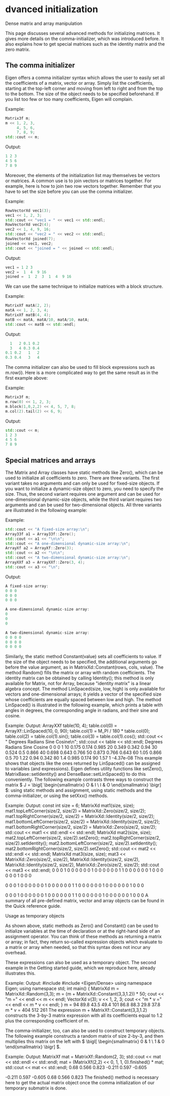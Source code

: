 # dvanced initialization

Dense matrix and array manipulation

This page discusses several advanced methods for initializing matrices. It gives more details on the comma-initializer, which was introduced before. It also explains how to get special matrices such as the identity matrix and the zero matrix.

## The comma initializer

Eigen offers a comma initializer syntax which allows the user to easily set all the coefficients of a matrix, vector or array. Simply list the coefficients, starting at the top-left corner and moving from left to right and from the top to the bottom. The size of the object needs to be specified beforehand. If you list too few or too many coefficients, Eigen will complain.

Example:

```C++
Matrix3f m;
m << 1, 2, 3,
     4, 5, 6,
     7, 8, 9;
std::cout << m;
```

Output:

```C++
1 2 3
4 5 6
7 8 9
```

Moreover, the elements of the initialization list may themselves be vectors or matrices. A common use is to join vectors or matrices together. For example, here is how to join two row vectors together. Remember that you have to set the size before you can use the comma initializer.

Example:

```C++
RowVectorXd vec1(3);
vec1 << 1, 2, 3;
std::cout << "vec1 = " << vec1 << std::endl;
RowVectorXd vec2(4);
vec2 << 1, 4, 9, 16;
std::cout << "vec2 = " << vec2 << std::endl;
RowVectorXd joined(7);
joined << vec1, vec2;
std::cout << "joined = " << joined << std::endl;
```

Output:

```C++
vec1 = 1 2 3
vec2 =  1  4  9 16
joined =  1  2  3  1  4  9 16
```

We can use the same technique to initialize matrices with a block structure.

Example:

```C++
MatrixXf matA(2, 2);
matA << 1, 2, 3, 4;
MatrixXf matB(4, 4);
matB << matA, matA/10, matA/10, matA;
std::cout << matB << std::endl;
```

Output:

```C++
  1   2 0.1 0.2
  3   4 0.3 0.4
0.1 0.2   1   2
0.3 0.4   3   4
```

The comma initializer can also be used to fill block expressions such as m.row(i). Here is a more complicated way to get the same result as in the first example above:

Example:

```C++
Matrix3f m;
m.row(0) << 1, 2, 3;
m.block(1,0,2,2) << 4, 5, 7, 8;
m.col(2).tail(2) << 6, 9;
```

Output:

```C++
std::cout << m;
1 2 3
4 5 6
7 8 9
```

## Special matrices and arrays

The Matrix and Array classes have static methods like Zero(), which can be used to initialize all coefficients to zero. There are three variants. The first variant takes no arguments and can only be used for fixed-size objects. If you want to initialize a dynamic-size object to zero, you need to specify the size. Thus, the second variant requires one argument and can be used for one-dimensional dynamic-size objects, while the third variant requires two arguments and can be used for two-dimensional objects. All three variants are illustrated in the following example:

Example:

```C++
std::cout << "A fixed-size array:\n";
Array33f a1 = Array33f::Zero();
std::cout << a1 << "\n\n";
std::cout << "A one-dimensional dynamic-size array:\n";
ArrayXf a2 = ArrayXf::Zero(3);
std::cout << a2 << "\n\n";
std::cout << "A two-dimensional dynamic-size array:\n";
ArrayXXf a3 = ArrayXXf::Zero(3, 4);
std::cout << a3 << "\n";
```

Output:

```C++
A fixed-size array:
0 0 0
0 0 0
0 0 0

A one-dimensional dynamic-size array:
0
0
0

A two-dimensional dynamic-size array:
0 0 0 0
0 0 0 0
0 0 0 0
```

Similarly, the static method Constant(value) sets all coefficients to value. If the size of the object needs to be specified, the additional arguments go before the value argument, as in MatrixXd::Constant(rows, cols, value). The method Random() fills the matrix or array with random coefficients. The identity matrix can be obtained by calling Identity(); this method is only available for Matrix, not for Array, because "identity matrix" is a linear algebra concept. The method LinSpaced(size, low, high) is only available for vectors and one-dimensional arrays; it yields a vector of the specified size whose coefficients are equally spaced between low and high. The method LinSpaced() is illustrated in the following example, which prints a table with angles in degrees, the corresponding angle in radians, and their sine and cosine.

Example:	Output:
ArrayXXf table(10, 4);
table.col(0) = ArrayXf::LinSpaced(10, 0, 90);
table.col(1) = M_PI / 180 * table.col(0);
table.col(2) = table.col(1).sin();
table.col(3) = table.col(1).cos();
std::cout << "  Degrees   Radians      Sine    Cosine\n";
std::cout << table << std::endl;
  Degrees   Radians      Sine    Cosine
        0         0         0         1
       10     0.175     0.174     0.985
       20     0.349     0.342      0.94
       30     0.524       0.5     0.866
       40     0.698     0.643     0.766
       50     0.873     0.766     0.643
       60      1.05     0.866       0.5
       70      1.22      0.94     0.342
       80       1.4     0.985     0.174
       90      1.57         1 -4.37e-08
This example shows that objects like the ones returned by LinSpaced() can be assigned to variables (and expressions). Eigen defines utility functions like setZero(), MatrixBase::setIdentity() and DenseBase::setLinSpaced() to do this conveniently. The following example contrasts three ways to construct the matrix $ J = \bigl[ \begin{smallmatrix} O & I \\ I & O \end{smallmatrix} \bigr] $: using static methods and assignment, using static methods and the comma-initializer, or using the setXxx() methods.

Example:	Output:
const int size = 6;
MatrixXd mat1(size, size);
mat1.topLeftCorner(size/2, size/2)     = MatrixXd::Zero(size/2, size/2);
mat1.topRightCorner(size/2, size/2)    = MatrixXd::Identity(size/2, size/2);
mat1.bottomLeftCorner(size/2, size/2)  = MatrixXd::Identity(size/2, size/2);
mat1.bottomRightCorner(size/2, size/2) = MatrixXd::Zero(size/2, size/2);
std::cout << mat1 << std::endl << std::endl;
MatrixXd mat2(size, size);
mat2.topLeftCorner(size/2, size/2).setZero();
mat2.topRightCorner(size/2, size/2).setIdentity();
mat2.bottomLeftCorner(size/2, size/2).setIdentity();
mat2.bottomRightCorner(size/2, size/2).setZero();
std::cout << mat2 << std::endl << std::endl;
MatrixXd mat3(size, size);
mat3 << MatrixXd::Zero(size/2, size/2), MatrixXd::Identity(size/2, size/2),
        MatrixXd::Identity(size/2, size/2), MatrixXd::Zero(size/2, size/2);
std::cout << mat3 << std::endl;
0 0 0 1 0 0
0 0 0 0 1 0
0 0 0 0 0 1
1 0 0 0 0 0
0 1 0 0 0 0
0 0 1 0 0 0

0 0 0 1 0 0
0 0 0 0 1 0
0 0 0 0 0 1
1 0 0 0 0 0
0 1 0 0 0 0
0 0 1 0 0 0

0 0 0 1 0 0
0 0 0 0 1 0
0 0 0 0 0 1
1 0 0 0 0 0
0 1 0 0 0 0
0 0 1 0 0 0
A summary of all pre-defined matrix, vector and array objects can be found in the Quick reference guide.

Usage as temporary objects

As shown above, static methods as Zero() and Constant() can be used to initialize variables at the time of declaration or at the right-hand side of an assignment operator. You can think of these methods as returning a matrix or array; in fact, they return so-called expression objects which evaluate to a matrix or array when needed, so that this syntax does not incur any overhead.

These expressions can also be used as a temporary object. The second example in the Getting started guide, which we reproduce here, already illustrates this.

Example:	Output:
#include <iostream>
#include <Eigen/Dense>
using namespace Eigen;
using namespace std;
int main()
{
  MatrixXd m = MatrixXd::Random(3,3);
  m = (m + MatrixXd::Constant(3,3,1.2)) * 50;
  cout << "m =" << endl << m << endl;
  VectorXd v(3);
  v << 1, 2, 3;
  cout << "m * v =" << endl << m * v << endl;
}
m =
  94 89.8 43.5
49.4  101 86.8
88.3 29.8 37.8
m * v =
404
512
261
The expression m + MatrixXf::Constant(3,3,1.2) constructs the 3-by-3 matrix expression with all its coefficients equal to 1.2 plus the corresponding coefficient of m.

The comma-initializer, too, can also be used to construct temporary objects. The following example constructs a random matrix of size 2-by-3, and then multiplies this matrix on the left with $ \bigl[ \begin{smallmatrix} 0 & 1 \\ 1 & 0 \end{smallmatrix} \bigr] $.

Example:	Output:
MatrixXf mat = MatrixXf::Random(2, 3);
std::cout << mat << std::endl << std::endl;
mat = (MatrixXf(2,2) << 0, 1, 1, 0).finished() * mat;
std::cout << mat << std::endl;
  0.68  0.566  0.823
-0.211  0.597 -0.605

-0.211  0.597 -0.605
  0.68  0.566  0.823
The finished() method is necessary here to get the actual matrix object once the comma initialization of our temporary submatrix is done.

